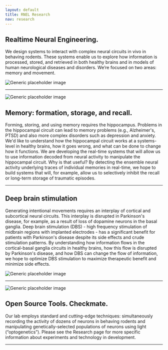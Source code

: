 ```yaml
---
layout: default
title: RNEL Research
nav: research
---
```



<div class="row featurette">
  <div class="col-md-7">
    <h2>Realtime Neural Engineering.</h2>
    <p class="lead">We design systems to interact with complex neural circuits in vivo in
    behaving rodents. These systems enable us to explore how information is processed,
    stored, and retrieved in both healthy brains and in models of human neurological diseases
    and disorders. We’re focused on two areas: memory and movement.</p>
  </div>
  <div class="col-md-5">
    <img class="img-responsive" data-src="holder.js/500x500/auto" alt="Generic placeholder image">
  </div>
</div>

<hr>

<div class="row featurette">
  <div class="col-md-5">
    <img class="img-responsive" data-src="holder.js/500x500/auto" alt="Generic placeholder image">
  </div>
  <div class="col-md-7">
    <a name="research-memory"></a>
    <h2>Memory: <span class="text-muted">formation, storage, and
        recall.</span></h2>
    <p class="lead">Forming, storing, and using memory requires the hippocampus. Problems in
    the hippocampal circuit can lead to memory problems (e.g., Alzheimer's, PTSD) and also
    more complex disorders such as depression and anxiety. We'd like to understand how the
    hippocampal circuit works at a systems-level in healthy brains, how it goes wrong, and
    what can be done to change how it functions. We are developing the real-time systems that
    will allow us to use information decoded from neural activity to manipulate the
    hippocampal circuit. Why is that useful? By detecting the ensemble neural activity
    underlying traces of individual memories in real-time, we hope to build systems that
    will, for example, allow us to selectively inhibit the recall or long-term storage of
    traumatic episodes.</p>
  </div>
</div>

<hr>

<div class="row featurette">
  <div class="col-md-7">
    <a name="research-dbs"></a>
    <h2>Deep brain stimulation</h2>
    <p class="lead">Generating intentional movements requires an interplay of cortical and
    subcortical neural circuits. This interplay is disrupted in Parkinson's disease, for
    example, as a result of loss of dopamine neurons in the basal ganglia. Deep brain
    stimulation (DBS) - high frequency stimulation of midbrain regions with implanted
    electrodes - has a significant benefit for patients with Parkinson's disease despite its
    side effects and crude stimulation patterns. By understanding how information flows in
    the cortical-basal ganglia circuits in healthy brains, how this flow is disrupted by
    Parkinson's disease, and how DBS can change the flow of information, we hope to optimize
    DBS stimulation to maximize therapeutic benefit and minimize side effects.</p>
  </div>
  <div class="col-md-5">
    <img class="img-responsive" data-src="holder.js/500x500/auto" alt="Generic placeholder image">
  </div>
</div>

<hr>

<div class="row featurette">
  <div class="col-md-5">
    <img class="img-responsive" data-src="holder.js/500x500/auto" alt="Generic placeholder image">
  </div>
  <div class="col-md-7">
    <a name="research-tools"></a>
    <h2>Open Source Tools. <span class="text-muted">Checkmate.</span></h2>
    <p class="lead">Our lab employs standard and cutting-edge techniques: simultaneously
    recording the activity of dozens of neurons in behaving rodents and manipulating
    genetically-selected populations of neurons using light (“optogenetics”). Please see the
    Research page for more specific information about experiments and technology in
    development.</p>
  </div>
</div>

<hr>

<!-- /END THE FEATURETTES -->


